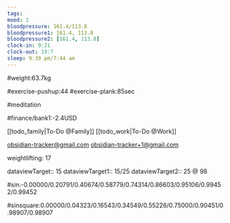 ```yaml
---
tags: 
mood: 2
bloodpressure: 161.4/113.8
bloodpressure1: 161.4, 113.8
bloodpressure2: [161.4, 113.8]
clock-in: 9:21
clock-out: 19:7
sleep: 9:39 pm/7:44 am
---
```


#weight:63.7kg

#exercise-pushup:44
#exercise-plank:85sec

#meditation



#finance/bank1:-2.4USD

[[todo_family|To-Do @Family]]
[[todo_work|To-Do @Work]]

obsidian-tracker@gmail.com
obsidian-tracker+1@gmail.com

weightlifting: 17

dataviewTarget:: 15
dataviewTarget1:: 15/25
dataviewTarget2:: 25 @ 98

#sin:-0.00000/0.20791/0.40674/0.58779/0.74314/0.86603/0.95106/0.99452/0.99452

#sinsquare:0.00000/0.04323/0.16543/0.34549/0.55226/0.75000/0.90451/0.98907/0.98907

